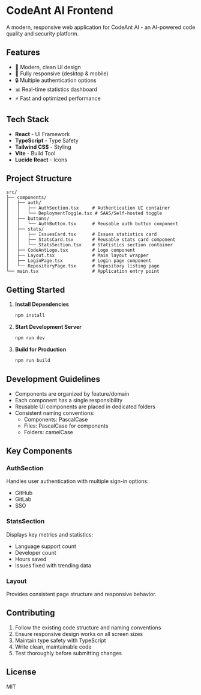 # CodeAnt AI Frontend

A modern, responsive web application for CodeAnt AI - an AI-powered code quality and security platform.

## Features

- 🎨 Modern, clean UI design
- 📱 Fully responsive (desktop & mobile)
- 🔒 Multiple authentication options
- 📊 Real-time statistics dashboard
- ⚡ Fast and optimized performance

## Tech Stack

- **React** - UI Framework
- **TypeScript** - Type Safety
- **Tailwind CSS** - Styling
- **Vite** - Build Tool
- **Lucide React** - Icons

## Project Structure

```
src/
├── components/
│   ├── auth/
│   │   ├── AuthSection.tsx     # Authentication UI container
│   │   └── DeploymentToggle.tsx # SAAS/Self-hosted toggle
│   ├── buttons/
│   │   └── AuthButton.tsx      # Reusable auth button component
│   ├── stats/
│   │   ├── IssuesCard.tsx      # Issues statistics card
│   │   ├── StatsCard.tsx       # Reusable stats card component
│   │   └── StatsSection.tsx    # Statistics section container
│   ├── CodeAntLogo.tsx         # Logo component
│   ├── Layout.tsx              # Main layout wrapper
│   ├── LoginPage.tsx           # Login page component
│   └── RepositoryPage.tsx      # Repository listing page
└── main.tsx                    # Application entry point
```

## Getting Started

1. **Install Dependencies**
   ```bash
   npm install
   ```

2. **Start Development Server**
   ```bash
   npm run dev
   ```

3. **Build for Production**
   ```bash
   npm run build
   ```

## Development Guidelines

- Components are organized by feature/domain
- Each component has a single responsibility
- Reusable UI components are placed in dedicated folders
- Consistent naming conventions:
  - Components: PascalCase
  - Files: PascalCase for components
  - Folders: camelCase

## Key Components

### AuthSection
Handles user authentication with multiple sign-in options:
- GitHub
- GitLab
- SSO

### StatsSection
Displays key metrics and statistics:
- Language support count
- Developer count
- Hours saved
- Issues fixed with trending data

### Layout
Provides consistent page structure and responsive behavior.

## Contributing

1. Follow the existing code structure and naming conventions
2. Ensure responsive design works on all screen sizes
3. Maintain type safety with TypeScript
4. Write clean, maintainable code
5. Test thoroughly before submitting changes

## License

MIT